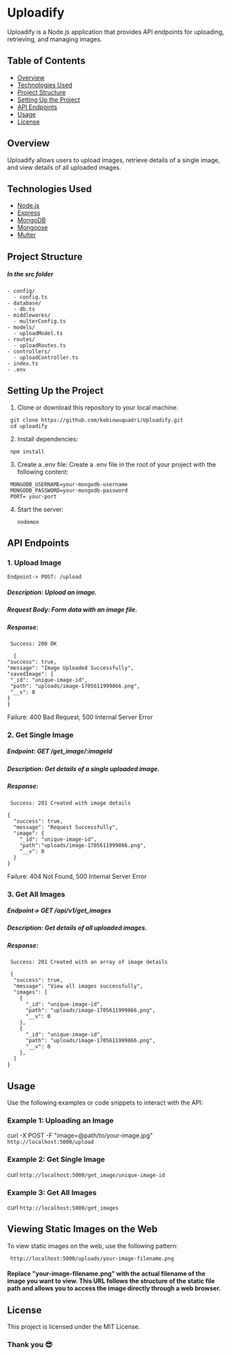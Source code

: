 # Uploadify

Uploadify is a Node.js application that provides API endpoints for uploading, retrieving, and managing images.

## Table of Contents

- [Overview](#overview)
- [Technologies Used](#technologies-used)
- [Project Structure](#project-structure)
- [Setting Up the Project](#setting-up-the-project)
- [API Endpoints](#api-endpoints)
- [Usage](#usage)
- [License](#license)

## Overview

Uploadify allows users to upload images, retrieve details of a single image, and view details of all uploaded images.

## Technologies Used

- [Node.js](https://nodejs.org/)
- [Express](https://expressjs.com/)
- [MongoDB](https://www.mongodb.com/)
- [Mongoose](https://mongoosejs.com/)
- [Multer](https://www.npmjs.com/package/multer)

## Project Structure

##### In the src folder

```plaintext
- config/
  - config.ts
- database/
  - db.ts
- middlewares/
  - multerConfig.ts
- models/
  - uploadModel.ts
- routes/
  - uploadRoutes.ts
- controllers/
  - uploadController.ts
- index.ts
- .env
```

## Setting Up the Project

1. Clone or download this repository to your local machine.

```plaintext
 git clone https://github.com/kobiowuquadri/Uploadify.git
 cd uploadify
```

2. Install dependencies:

```plaintext
 npm install
```

3. Create a .env file:
   Create a .env file in the root of your project with the following content:

```plaintext
 MONGODB_USERNAME=your-mongodb-username
 MONGODB_PASSWORD=your-mongodb-password
 PORT= your-port
```

4. Start the server:
   ```plaintext
   nodemon
   ```

## API Endpoints

### 1. Upload Image

    Endpoint-> POST: /upload

##### Description: Upload an image.

##### Request Body: Form data with an image file.

##### Response:

     Success: 200 OK

```
  {
"success": true,
"message": "Image Uploaded Successfully",
"savedImage": {
 "_id": "unique-image-id",
 "path": "uploads/image-1705611999866.png",
 "__v": 0
}
}

```

Failure: 400 Bad Request, 500 Internal Server Error

### 2. Get Single Image

##### Endpoint: GET /get_image/:imageId

##### Description: Get details of a single uploaded image.

##### Response:

     Success: 201 Created with image details

```
{
  "success": true,
  "message": "Request Successfully",
  "image": {
    "_id": "unique-image-id",
    "path":"uploads/image-1705611999866.png",
    "__v": 0
  }
}

```

Failure: 404 Not Found, 500 Internal Server Error

### 3. Get All Images

##### Endpoint-> GET /api/v1/get_images

##### Description: Get details of all uploaded images.

##### Response:

     Success: 201 Created with an array of image details

```
 {
  "success": true,
  "message": "View all images successfully",
  "images": [
    {
      "_id": "unique-image-id",
      "path": "uploads/image-1705611999866.png",
      "__v": 0
    },
    {
      "_id": "unique-image-id",
      "path": "uploads/image-1705611999866.png",
      "__v": 0
    },
  ]
}

```

## Usage

Use the following examples or code snippets to interact with the API:

### Example 1: Uploading an Image

curl -X POST -F "image=@path/to/your-image.jpg" ```http://localhost:5000/upload```

### Example 2: Get Single Image

curl ```http://localhost:5000/get_image/unique-image-id```

### Example 3: Get All Images

curl ```http://localhost:5000/get_images```

## Viewing Static Images on the Web
To view static images on the web, use the following pattern:

```
 http://localhost:5000/uploads/your-image-filename.png
```
#### Replace "your-image-filename.png" with the actual filename of the image you want to view. This URL follows the structure of the static file path and allows you to access the image directly through a web browser.

## License
This project is licensed under the MIT License.

### Thank you 😎

